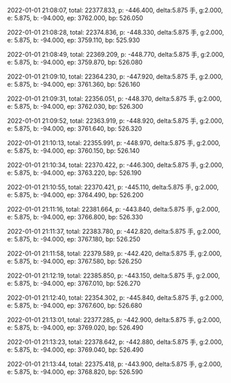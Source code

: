 2022-01-01 21:08:07, total: 22377.833, p: -446.400, delta:5.875 手, g:2.000, e: 5.875, b: -94.000, ep: 3762.000, bp: 526.050

2022-01-01 21:08:28, total: 22374.836, p: -448.330, delta:5.875 手, g:2.000, e: 5.875, b: -94.000, ep: 3759.110, bp: 525.930

2022-01-01 21:08:49, total: 22369.209, p: -448.770, delta:5.875 手, g:2.000, e: 5.875, b: -94.000, ep: 3759.870, bp: 526.080

2022-01-01 21:09:10, total: 22364.230, p: -447.920, delta:5.875 手, g:2.000, e: 5.875, b: -94.000, ep: 3761.360, bp: 526.160

2022-01-01 21:09:31, total: 22356.051, p: -448.370, delta:5.875 手, g:2.000, e: 5.875, b: -94.000, ep: 3762.030, bp: 526.300

2022-01-01 21:09:52, total: 22363.919, p: -448.920, delta:5.875 手, g:2.000, e: 5.875, b: -94.000, ep: 3761.640, bp: 526.320

2022-01-01 21:10:13, total: 22355.991, p: -448.970, delta:5.875 手, g:2.000, e: 5.875, b: -94.000, ep: 3760.150, bp: 526.140

2022-01-01 21:10:34, total: 22370.422, p: -446.300, delta:5.875 手, g:2.000, e: 5.875, b: -94.000, ep: 3763.220, bp: 526.190

2022-01-01 21:10:55, total: 22370.421, p: -445.110, delta:5.875 手, g:2.000, e: 5.875, b: -94.000, ep: 3764.490, bp: 526.200

2022-01-01 21:11:16, total: 22381.664, p: -443.840, delta:5.875 手, g:2.000, e: 5.875, b: -94.000, ep: 3766.800, bp: 526.330

2022-01-01 21:11:37, total: 22383.780, p: -442.820, delta:5.875 手, g:2.000, e: 5.875, b: -94.000, ep: 3767.180, bp: 526.250

2022-01-01 21:11:58, total: 22379.589, p: -442.420, delta:5.875 手, g:2.000, e: 5.875, b: -94.000, ep: 3767.580, bp: 526.250

2022-01-01 21:12:19, total: 22385.850, p: -443.150, delta:5.875 手, g:2.000, e: 5.875, b: -94.000, ep: 3767.010, bp: 526.270

2022-01-01 21:12:40, total: 22354.302, p: -445.840, delta:5.875 手, g:2.000, e: 5.875, b: -94.000, ep: 3767.600, bp: 526.680

2022-01-01 21:13:01, total: 22377.285, p: -442.900, delta:5.875 手, g:2.000, e: 5.875, b: -94.000, ep: 3769.020, bp: 526.490

2022-01-01 21:13:23, total: 22378.642, p: -442.880, delta:5.875 手, g:2.000, e: 5.875, b: -94.000, ep: 3769.040, bp: 526.490

2022-01-01 21:13:44, total: 22375.418, p: -443.900, delta:5.875 手, g:2.000, e: 5.875, b: -94.000, ep: 3768.820, bp: 526.590
